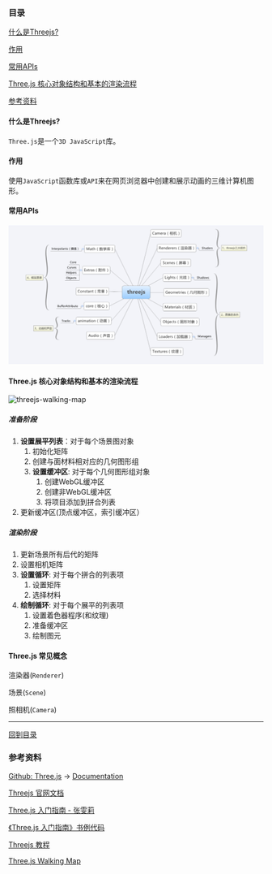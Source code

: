 ### 目录

[什么是Threejs?](#什么是Threejs?)

[作用](#作用)

[常用APIs](#常用APIs)

[Three.js 核心对象结构和基本的渲染流程](#threejs-核心对象结构和基本的渲染流程)

[参考资料](#参考资料)



#### 什么是Threejs?

`Three.js`是一个`3D JavaScript`库。

#### 作用

使用`JavaScript`函数库或`API`来在网页浏览器中创建和展示动画的三维计算机图形。

#### 常用APIs

![threejs-apis](./images/threejs-api.png)

#### Three.js 核心对象结构和基本的渲染流程

![threejs-walking-map](./images/threejs-walking-map.gif)

##### **准备阶段**

1. **设置展平列表**：对于每个场景图对象
   1. 初始化矩阵
   2. 创建与面材料相对应的几何图形组
   3. **设置缓冲区**: 对于每个几何图形组对象
      1. 创建WebGL缓冲区
      2. 创建非WebGL缓冲区
      3. 将项目添加到拼合列表
2. 更新缓冲区(顶点缓冲区，索引缓冲区）

##### **渲染阶段**

1. 更新场景所有后代的矩阵
2. 设置相机矩阵
3. **设置循环**: 对于每个拼合的列表项
   1. 设置矩阵
   2. 选择材料
4. **绘制循环**: 对于每个展平的列表项
   1. 设置着色器程序(和纹理)
   2. 准备缓冲区
   3. 绘制图元

#### Three.js 常见概念

渲染器(`Renderer`)

场景(`Scene`)

照相机(`Camera`)

---

[回到目录](#目录)

### 参考资料

[Github: Three.js](https://github.com/mrdoob/three.js) -> [Documentation](https://threejs.org/)

[Threejs 官网文档](https://threejs.org/docs/)

[Three.js 入门指南 - 张雯莉](https://read.douban.com/reader/ebook/7412854/)

[《Three.js 入门指南》书例代码 ](https://github.com/Ovilia/ThreeExample.js)

[Threejs 教程](https://teakki.com/p/58a3ef1bf0d40775548c908f)

[Three.js Walking Map](http://ushiroad.com/3j/)

